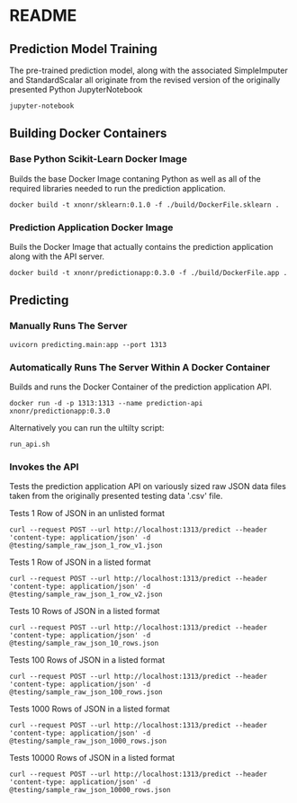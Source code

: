 # README

## Prediction Model Training

The pre-trained prediction model, along with the associated SimpleImputer and StandardScalar all originate from the revised
version of the originally presented Python JupyterNotebook

```
jupyter-notebook
```

## Building Docker Containers

### Base Python Scikit-Learn Docker Image

Builds the base Docker Image contaning Python as well as all of the required libraries needed to run the prediction application.

```
docker build -t xnonr/sklearn:0.1.0 -f ./build/DockerFile.sklearn .
```

### Prediction Application Docker Image

Buils the Docker Image that actually contains the prediction application along with the API server.

```
docker build -t xnonr/predictionapp:0.3.0 -f ./build/DockerFile.app .
```

## Predicting

### Manually Runs The Server

```
uvicorn predicting.main:app --port 1313
```

### Automatically Runs The Server Within A Docker Container

Builds and runs the Docker Container of the prediction application API.

```
docker run -d -p 1313:1313 --name prediction-api xnonr/predictionapp:0.3.0
```

Alternatively you can run the ultilty script:

``` 
run_api.sh
```

### Invokes the API

Tests the prediction application API on variously sized raw JSON data files taken from the originally presented testing data '.csv' file.

Tests 1 Row of JSON in an unlisted format
```
curl --request POST --url http://localhost:1313/predict --header 'content-type: application/json' -d @testing/sample_raw_json_1_row_v1.json
```

Tests 1 Row of JSON in a listed format
```
curl --request POST --url http://localhost:1313/predict --header 'content-type: application/json' -d @testing/sample_raw_json_1_row_v2.json
```

Tests 10 Rows of JSON in a listed format
```
curl --request POST --url http://localhost:1313/predict --header 'content-type: application/json' -d @testing/sample_raw_json_10_rows.json
```

Tests 100 Rows of JSON in a listed format
```
curl --request POST --url http://localhost:1313/predict --header 'content-type: application/json' -d @testing/sample_raw_json_100_rows.json
```

Tests 1000 Rows of JSON in a listed format
```
curl --request POST --url http://localhost:1313/predict --header 'content-type: application/json' -d @testing/sample_raw_json_1000_rows.json
```

Tests 10000 Rows of JSON in a listed format
```
curl --request POST --url http://localhost:1313/predict --header 'content-type: application/json' -d @testing/sample_raw_json_10000_rows.json
```
